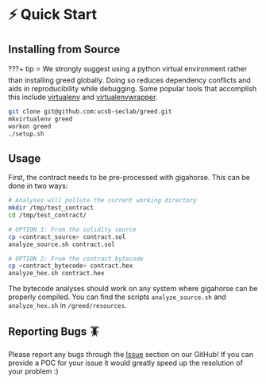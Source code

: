 
# ⚡️ Quick Start 


## Installing from Source

???+ tip
       ⭐️ We strongly suggest using a python virtual environment rather than installing
       greed globally. Doing so reduces dependency conflicts and aids in
       reproducibility while debugging. Some popular tools that accomplish this
       include [virtualenv](https://virtualenv.pypa.io/en/latest/) and [virtualenvwrapper](https://virtualenvwrapper.readthedocs.io/en/latest/).


```bash
git clone git@github.com:ucsb-seclab/greed.git
mkvirtualenv greed
workon greed
./setup.sh
```


## Usage 
First, the contract needs to be pre-processed with gigahorse. This can be done in two ways:

```bash
# Analyses will pollute the current working directory
mkdir /tmp/test_contract
cd /tmp/test_contract/

# OPTION 1: From the solidity source
cp <contract_source> contract.sol
analyze_source.sh contract.sol

# OPTION 2: From the contract bytecode
cp <contract_bytecode> contract.hex
analyze_hex.sh contract.hex
```

The bytecode analyses should work on any system where gigahorse can be properly compiled.
You can find the scripts `analyze_source.sh` and `analyze_hex.sh` in `/greed/resources`.

## Reporting Bugs 🪳
Please report any bugs through the [Issue](https://github.com/ucsb-seclab/greed/issues) section on our GitHub! If you can provide a POC for your issue it would greatly speed up the resolution of your problem :)